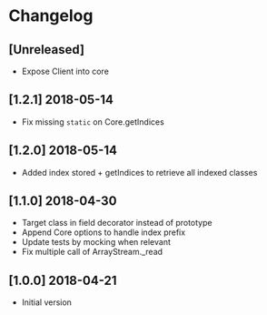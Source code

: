# Changelog

## [Unreleased]

- Expose Client into core

## [1.2.1] 2018-05-14

- Fix missing `static` on Core.getIndices

## [1.2.0] 2018-05-14

- Added index stored + getIndices to retrieve all indexed classes

## [1.1.0] 2018-04-30

- Target class in field decorator instead of prototype
- Append Core options to handle index prefix
- Update tests by mocking when relevant
- Fix multiple call of ArrayStream._read

## [1.0.0] 2018-04-21

- Initial version
